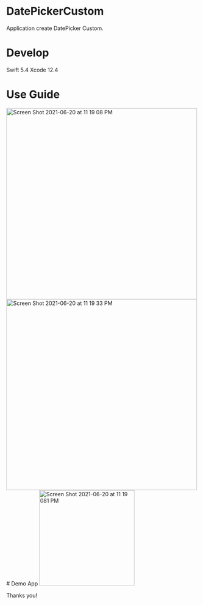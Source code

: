 # DatePickerCustom

Application create DatePicker Custom.

# Develop

Swift 5.4
Xcode 12.4

# Use Guide
<img width="500" alt="Screen Shot 2021-06-20 at 11 19 08 PM" src="https://user-images.githubusercontent.com/33916213/122758355-e6a51900-d2c2-11eb-8beb-0e510ee6f65f.png">

<img width="500" alt="Screen Shot 2021-06-20 at 11 19 33 PM" src="https://user-images.githubusercontent.com/33916213/122758361-e9077300-d2c2-11eb-932c-36c803f3dfd4.png">
# Demo App
<img width="250" alt="Screen Shot 2021-06-20 at 11 19 081 PM" src="https://user-images.githubusercontent.com/33916213/122758370-ead13680-d2c2-11eb-9ab9-bcde64c89dfb.png">

Thanks you!

